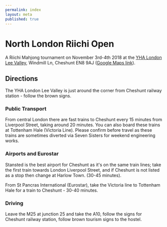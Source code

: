 ```yaml
---
permalink: index
layout: meta
published: true
---
```

# North London Riichi Open

A Riichi Mahjong tournament on November 3rd-4th 2018 at the [YHA London Lee Valley](https://www.yha.org.uk/hostel/london-lee-valley), Windmill Ln, Cheshunt EN8 9AJ ([Google Maps link](https://www.google.co.uk/maps/place/YHA+London+Lee+Valley+Hostel/@51.7040433,-0.024479,17z/data=!3m1!4b1!4m5!3m4!1s0x4876203f0859da9b:0x3caae9bacd1f4cc6!8m2!3d51.70404!4d-0.022285)).

## Directions

The YHA London Lee Valley is just around the corner from Cheshunt railway station - follow the brown signs.

### Public Transport

From central London there are fast trains to Cheshunt every 15 minutes from Liverpool Street, taking around 20 minutes. You can also board these trains at Tottenham Hale (Victoria Line). Please confirm before travel as these trains are sometimes diverted via Seven Sisters for weekend engineering works.

### Airports and Eurostar

Stansted is the best airport for Cheshunt as it's on the same train lines; take the first train towards London Liverpool Street, and if Cheshunt is not listed as a stop then change at Harlow Town. (30-45 minutes).

From St Pancras International (Eurostar), take the Victoria line to Tottenham Hale for a train to Cheshunt - 30-40 minutes.


### Driving

Leave the M25 at junction 25 and take the A10, follow the signs for Cheshunt railway station, follow brown tourism signs to the hostel.
